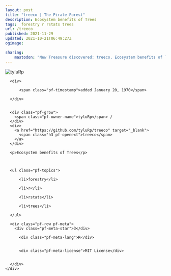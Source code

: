 ```yaml
---
layout: post
title: "treeco | The Pirate Forest"
description: Ecosystem benefits of Trees
tags:  forestry r rstats trees
url: /treeco
published: 2021-11-29
updated: 2021-10-21T06:49:27Z
ogimage: 

sharing:
    mastodon: "New Treasure discovered: treeco, Ecosystem benefits of Trees"
---
```


<div class="pf-night-sky-spacer">
    <div id="pf-night-sky" data-stars="3" data-owner="tyluRp" data-repo="treeco">
        <div id="pf-open-dialog" class="pf-meta-star pf-star-todo"></div>
        <dialog id="pf-star-dialog">
            Star this Repository to putt a smile on the Developers face.
            <div class="pf-row">
                <div class="pf-grow"></div>
                <div><a class="pf-unterlines" href="https://github.com/tyluRp/treeco" target="_blank">VISIT REPOSITORY</a></div>
            </div>
        </dialog>
    </div>
    
</div>

<div class="pf-ship-list">
    <div class="pf-row pf-pirate pf-small-column" data-pirate-id="u5RyFsuLVSicf6lw3xAcg">
    <div>
      <!--<a href="https://github.com/tyluRp" target="blank">-->
        <div class="pf-pirate-avatar">
          <div class="pf-cross pf-clickable"  onclick="collect('u5RyFsuLVSicf6lw3xAcg'); return false;"></div>
          <img src="https://avatars.githubusercontent.com/u/35909636?v=4" title="tyluRp" alt="tyluRp"/>
      </div>
      <!--</a>
      <div class="pf-pirate-actions">
        <a class="pf-treasure-add"  title="save in my treasure chest" onclick="collect('u5RyFsuLVSicf6lw3xAcg'); return false;" href="#">
          <img src="./assets/coin.svg" alt="treasure"/>
        </a>
        <a class="pf-treasure-remove" onclick="throwAway('u5RyFsuLVSicf6lw3xAcg'); return false;">remove</a>
      </div>-->
    </div>
    <div class="pf-ship">

      <div>
        
          <span class="pf-timestamp">added January 20, 1970</span>
        
      </div>
      
      
      <div class="pf-grow">
        <span class="pf-owner-name">tyluRp</span> / 
      </div>
      <div>
        <a href="https://github.com/tyluRp/treeco" target="_blank">
          <span class="h3 pf-openext">treeco</span>
        </a>
      </div>

      <p>Ecosystem benefits of Trees</p>

      

      <ul class="pf-topics">
        
          <li>forestry</li>
        
          <li>r</li>
        
          <li>rstats</li>
        
          <li>trees</li>
        
      </ul>

      <div class="pf-row pf-meta">
        <div class="pf-meta-star">3</div>
        
          <div class="pf-meta-lang">R</div>
        
        
          <div class="pf-meta-license">MIT License</div>
        
        
      </div>
    </div>
  </div>
</div>